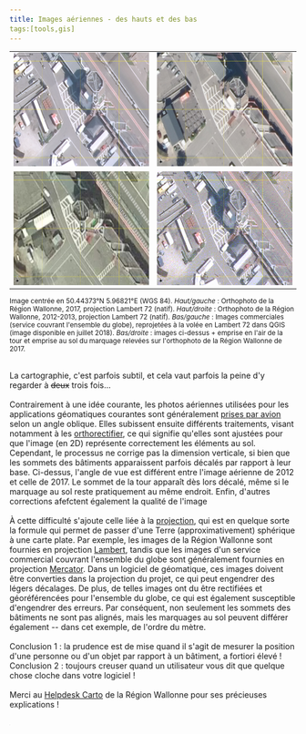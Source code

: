 ```yaml
---
title: Images aériennes - des hauts et des bas
tags:[tools,gis]
---
```

<table>
  <tr>
    <td><img src="../images/001.png" style="height:200px"></td><td><img src="../images/002.png" style="height:200px"></td>
  </tr>
  <tr>
    <td><img src="../images/003.png" style="height:200px"></td><td><img src="../images/001_003.gif"  style="height:200px"></td>
  </tr>
  </table>

<div style="font-size:smaller">
Image centrée en 50.44373°N 5.96821°E (WGS 84). <i>Haut/gauche</i> : Orthophoto de la Région Wallonne, 2017, projection Lambert 72 (natif).
<i>Haut/droite</i> : Orthophoto de la Région Wallonne, 2012-2013, projection Lambert 72 (natif).
<i>Bas/gauche</i> : Images commerciales (service couvrant l'ensemble du globe), reprojetées à la volée en Lambert 72 dans QGIS (image disponible en juillet 2018).
<i>Bas/droite</i> : images ci-dessus + emprise en l'air de la tour et emprise au sol du marquage relevées sur l'orthophoto de la Région Wallonne de 2017.<br>
</div>

<br>La cartographie, c'est parfois subtil, et cela vaut parfois la peine d'y regarder à <s>deux</s> trois fois... <br><br>
Contrairement à une idée courante, les photos aériennes utilisées pour les applications géomatiques courantes sont généralement <a href='http://www.interatlas.fr/download/ia-docortho.pdf'>prises par avion</a> selon un angle oblique. Elles subissent ensuite différents traitements, visant notamment à les <a href='http://geoportail.wallonie.be/georeferentiel/orthophotos'>orthorectifier</a>, ce qui signifie qu'elles sont ajustées pour que l'image (en 2D) représente correctement les éléments au sol. Cependant, le processus ne corrige pas la dimension verticale, si bien que les sommets des bâtiments apparaissent parfois décalés par rapport à leur base. Ci-dessus, l'angle de vue est différent entre l'image aérienne de 2012 et celle de 2017. Le sommet de la tour apparaît dès lors décalé, même si le marquage au sol reste pratiquement au même endroit. Enfin, d'autres corrections afefctent également la qualité de l'image<br><br>
À cette difficulté s'ajoute celle liée à la <a href='https://fr.wikipedia.org/wiki/Projection_cartographique'>projection</a>, qui est en quelque sorte la formule qui permet de passer d'une Terre (approximativement) sphérique à une carte plate. Par exemple, les images de la Région Wallonne sont fournies en projection <a href='https://fr.wikipedia.org/wiki/Projection_conique_conforme_de_Lambert'>Lambert</a>, tandis que les images d'un service commercial couvrant l'ensemble du globe sont généralement fournies en projection <a href='https://fr.wikipedia.org/wiki/Projection_de_Mercator'>Mercator</a>. Dans un logiciel de géomatique, ces images doivent être converties dans la projection du projet, ce qui peut engendrer des légers décalages. De plus, de telles images ont du être rectifiées et géoréférencées pour l'ensemble du globe, ce qui est également susceptible d'engendrer des erreurs. Par conséquent, non seulement les sommets des bâtiments ne sont pas alignés, mais les marquages au sol peuvent différer également -- dans cet exemple, de l'ordre du mètre.<br><br>
Conclusion 1 : la prudence est de mise quand il s'agit de mesurer la position d'une personne ou d'un objet par rapport à un bâtiment, a fortiori élevé !<br>
Conclusion 2 : toujours creuser quand un utilisateur vous dit que quelque chose cloche dans votre logiciel !<br><br>
Merci au <a href='http://geoportail.wallonie.be/contact'>Helpdesk Carto</a> de la Région Wallonne pour ses précieuses explications !

<iframe src="https://www.my-poppy.eu/cnt/cnt.php" width="1" height="1" frameBorder="0">
